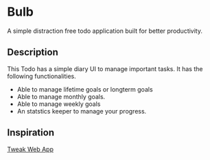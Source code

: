 # Bulb

A simple distraction free todo application built for better productivity.

## Description

This Todo has a simple diary UI to manage important tasks. It has the following functionalities.

* Able to manage lifetime goals or longterm goals
* Able to manage monthly goals.
* Able to manage weekly goals
* An statstics keeper to manage your progress.

## Inspiration

[Tweak Web App](https://tweak.so)